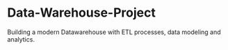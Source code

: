 # Data-Warehouse-Project
Building a modern Datawarehouse with ETL processes, data modeling and analytics.
